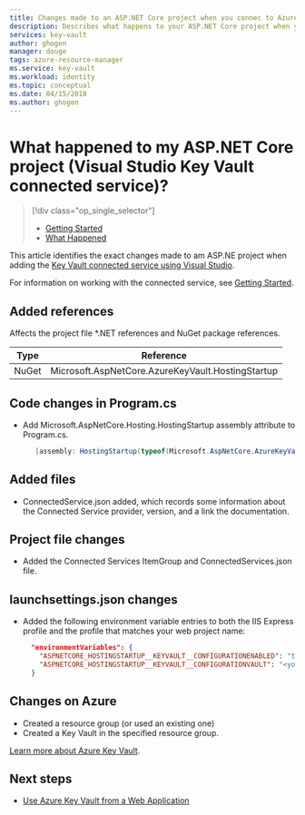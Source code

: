 ```yaml
---
title: Changes made to an ASP.NET Core project when you connec to Azure Key Vault | Microsoft Docs
description: Describes what happens to your ASP.NET Core project when you connect toKey Vault by using Visual Studio connected services.
services: key-vault
author: ghogen
manager: douge
tags: azure-resource-manager
ms.service: key-vault
ms.workload: identity
ms.topic: conceptual
ms.date: 04/15/2018
ms.author: ghogen
---
```

# What happened to my ASP.NET Core project (Visual Studio Key Vault connected service)?

> [!div class="op_single_selector"]
> - [Getting Started](vs-key-vault-aspnet-core-get-started.md)
> - [What Happened](vs-key-vault-aspnet-core-what-happened.md)

This article identifies the exact changes made to am ASP.NE project when adding the [Key Vault connected service using Visual Studio](vs-key-vault-add-connected-service.md).

For information on working with the connected service, see [Getting Started](vs-key-vault-aspnet-core-get-started.md).

## Added references

Affects the project file *.NET references and NuGet package references.

| Type | Reference |
| --- | --- |
| NuGet | Microsoft.AspNetCore.AzureKeyVault.HostingStartup |

## Code changes in Program.cs

-  Add Microsoft.AspNetCore.Hosting.HostingStartup assembly attribute to Program.cs.

   ```csharp
      [assembly: HostingStartup(typeof(Microsoft.AspNetCore.AzureKeyVault.HostingStartup.AzureKeyVaultHostingStartup))]
   ```

## Added files

- ConnectedService.json added, which records some information about the Connected Service provider, version, and a link the documentation.

## Project file changes

- Added the Connected Services ItemGroup and ConnectedServices.json file.

## launchsettings.json changes

- Added the following environment variable entries to both the IIS Express profile and the profile that matches your web project name:

    ```json
      "environmentVariables": {
        "ASPNETCORE_HOSTINGSTARTUP__KEYVAULT__CONFIGURATIONENABLED": "true",
        "ASPNETCORE_HOSTINGSTARTUP__KEYVAULT__CONFIGURATIONVAULT": "<your keyvault URL>"
      }
    ```

## Changes on Azure

- Created a resource group (or used an existing one)
- Created a Key Vault in the specified resource group.

[Learn more about Azure Key Vault](index.md).

## Next steps

- [Use Azure Key Vault from a Web Application](/azure/key-vault/key-vault-use-from-web-application)